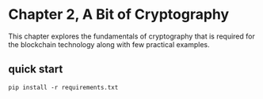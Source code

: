 # Chapter 2, A Bit of Cryptography
 This chapter explores the fundamentals of cryptography that is required for the blockchain technology along with few practical examples.

## quick start


```pip install -r requirements.txt```

